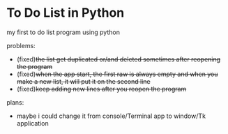 # To Do List in Python

my first to do list program using python

problems:
* (fixed)~~the list get duplicated or/and deleted sometimes after reopening the program~~
* (fixed)~~when the app start, the first raw is always empty and when you make a new list, it will put it on the second line~~
* (fixed)~~keep adding new lines after you reopen the program~~

plans:
* maybe i could change it from console/Terminal app to window/Tk application